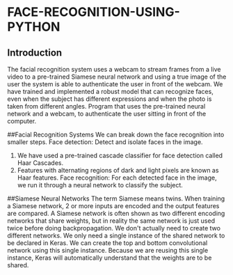 # FACE-RECOGNITION-USING-PYTHON
## Introduction
The facial recognition system uses a webcam to stream frames from a live video to a pre-trained Siamese neural network and using a true image of the user the system is able to authenticate the user in front of the webcam.
We have trained and implemented a robust model that can recognize faces, even when the subject has different expressions and when the photo is taken from different angles.
Program that uses the pre-trained neural network and a webcam, to authenticate the user sitting in front of the computer.

##Facial Recognition Systems
We can break down the face recognition into smaller steps.
Face detection: Detect and isolate faces in the image.
1. We have used a pre-trained cascade classifier for face detection called Haar Cascades.
2. Features with alternating regions of dark and light pixels are known as Haar features.
Face recognition: For each detected face in the image, we run it through a neural network to classify the subject.

##Siamese Neural Networks
The term Siamese means twins. 
When training a Siamese network, 2 or more inputs are encoded and the output features are compared. 
A Siamese network is often shown as two different encoding networks that share weights, but in reality the same network is just used twice before doing backpropagation.
We don't actually need to create two different networks. We only need a single instance of the shared network to be declared in Keras. 
We can create the top and bottom convolutional network using this single instance. 
Because we are reusing this single instance, Keras will automatically understand that the weights are to be shared.




